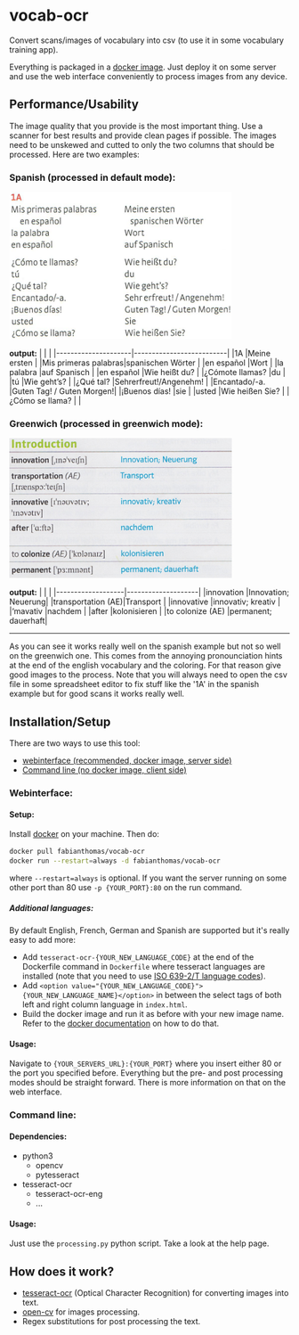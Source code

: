 # vocab-ocr

Convert scans/images of vocabulary into csv (to use it in some vocabulary training app).

Everything is packaged in a [docker image](https://hub.docker.com/r/fabianthomas/vocab-ocr). Just deploy it on some server and use the web interface conveniently to process images from any device.

## Performance/Usability

The image quality that you provide is the most important thing. Use a scanner for best results and provide clean pages if possible. The images need to be unskewed and cutted to only the two columns that should be processed. Here are two examples:

### Spanish (processed in default mode):

<img alt="spanish test image" src="images/spanish.png" width="400"/>

**output:**
|<!---->              |<!---->                   |
|---------------------|--------------------------|
|1A                   |Meine ersten              |
|Mis primeras palabras|spanischen Wörter         |
|en español           |Wort                      |
|la palabra           |auf Spanisch              |
|en español           |Wie heißt du?             |
|¿Cómote llamas?      |du                        |
|tú                   |Wie geht’s?               |
|¿Qué tal?            |Sehrerfreut!/Angenehm!    |
|Encantado/-a.        |Guten Tag! / Guten Morgen!|
|¡Buenos días!        |sie                       |
|usted                |Wie heißen Sie?           |
|¿Cómo se llama?      |                          |

### Greenwich (processed in greenwich mode):

<img alt="greenwich test image" src="images/greenwich.png" width="400"/>

**output:**
|<!---->            |<!---->             |
|-------------------|--------------------|
|innovation         |Innovation; Neuerung|
|transportation (AE)|Transport           |
|innovative         |innovativ; kreativ  |
|‘mavativ           |nachdem             |
|after              |kolonisieren        |
|to colonize (AE)   |permanent; dauerhaft|

---

As you can see it works really well on the spanish example but not so well on the greenwich one. This comes from the annoying pronounciation hints at the end of the english vocabulary and the coloring. For that reason give good images to the process. Note that you will always need to open the csv file in some spreadsheet editor to fix stuff like the '1A' in the spanish example but for good scans it works really well.

## Installation/Setup

There are two ways to use this tool:
- [webinterface (recommended, docker image, server side)](#webinterface)
- [Command line (no docker image, client side)](#command-line)

### Webinterface:

#### Setup:

Install [docker](https://www.docker.com/) on your machine. Then do:
```bash
docker pull fabianthomas/vocab-ocr
docker run --restart=always -d fabianthomas/vocab-ocr
```
where `--restart=always` is optional. If you want the server running on some other port than 80 use `-p {YOUR_PORT}:80` on the run command.

##### Additional languages:

By default English, French, German and Spanish are supported but it's really easy to add more:
- Add `tesseract-ocr-{YOUR_NEW_LANGUAGE_CODE}` at the end of the Dockerfile command in `Dockerfile` where tesseract languages are installed (note that you need to use [ISO 639-2/T language codes](https://en.wikipedia.org/wiki/List_of_ISO_639-1_codes)).
- Add `<option value="{YOUR_NEW_LANGUAGE_CODE}">{YOUR_NEW_LANGUAGE_NAME}</option>` in between the select tags of both left and right column language in `index.html`.
- Build the docker image and run it as before with your new image name. Refer to the [docker documentation](https://docs.docker.com/engine/reference/commandline/build/) on how to do that.

#### Usage:

Navigate to `{YOUR_SERVERS_URL}:{YOUR_PORT}` where you insert either 80 or the port you specified before. Everything but the pre- and post processing modes should be straight forward. There is more information on that on the web interface.

### Command line:

#### Dependencies:
- python3
    - opencv
    - pytesseract
- tesseract-ocr
    - tesseract-ocr-eng
    - ...

#### Usage:
Just use the `processing.py` python script. Take a look at the help page.

## How does it work?
- [tesseract-ocr](https://github.com/tesseract-ocr/tesseract) (Optical Character Recognition) for converting images into text.
- [open-cv](https://opencv.org/) for images processing.
- Regex substitutions for post processing the text.
